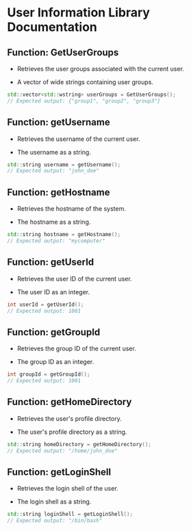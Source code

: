 # User Information Library Documentation

## Function: GetUserGroups

- Retrieves the user groups associated with the current user.

- A vector of wide strings containing user groups.

```cpp
std::vector<std::wstring> userGroups = GetUserGroups();
// Expected output: {"group1", "group2", "group3"}
```

## Function: getUsername

- Retrieves the username of the current user.

- The username as a string.

```cpp
std::string username = getUsername();
// Expected output: "john_doe"
```

## Function: getHostname

- Retrieves the hostname of the system.

- The hostname as a string.

```cpp
std::string hostname = getHostname();
// Expected output: "mycomputer"
```

## Function: getUserId

- Retrieves the user ID of the current user.

- The user ID as an integer.

```cpp
int userId = getUserId();
// Expected output: 1001
```

## Function: getGroupId

- Retrieves the group ID of the current user.

- The group ID as an integer.

```cpp
int groupId = getGroupId();
// Expected output: 1001
```

## Function: getHomeDirectory

- Retrieves the user's profile directory.

- The user's profile directory as a string.

```cpp
std::string homeDirectory = getHomeDirectory();
// Expected output: "/home/john_doe"
```

## Function: getLoginShell

- Retrieves the login shell of the user.

- The login shell as a string.

```cpp
std::string loginShell = getLoginShell();
// Expected output: "/bin/bash"
```
